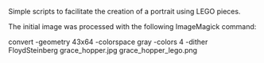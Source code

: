
Simple scripts to facilitate the creation of a portrait using LEGO pieces.

The initial image was processed with the following ImageMagick command:

convert -geometry 43x64 -colorspace gray -colors 4 -dither FloydSteinberg grace_hopper.jpg grace_hopper_lego.png

